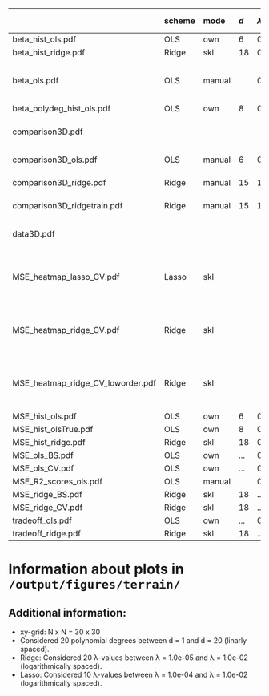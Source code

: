 |                                   | scheme   | mode   | $d$   | $\lambda$              | resampling (iter)   | mark                               |
|:----------------------------------|:---------|:-------|:------|:-----------------------|:--------------------|:-----------------------------------|
| beta_hist_ols.pdf                 | OLS      | own    | 6     | 0                      | BS (400)            |                                    |
| beta_hist_ridge.pdf               | Ridge    | skl    | 18    | 0.00012742749857031334 | BS (400)            |                                    |
| beta_ols.pdf                      | OLS      | manual |       | 0                      |                     | $β$'s grouped by order $d$         |
| beta_polydeg_hist_ols.pdf         | OLS      | own    | 8     | 0                      | BS (200)            |                                    |
| comparison3D.pdf                  |          |        |       |                        |                     | visualise x, y, z data             |
| comparison3D_ols.pdf              | OLS      | manual | 6     | 0                      |                     | prediction set                     |
| comparison3D_ridge.pdf            | Ridge    | manual | 15    | 1.08e-08               |                     | prediction set                     |
| comparison3D_ridgetrain.pdf       | Ridge    | manual | 15    | 1.08e-08               |                     | training set                       |
| data3D.pdf                        |          |        |       |                        |                     | visualise x, y, z data             |
| MSE_heatmap_lasso_CV.pdf          | Lasso    | skl    |       |                        | CV (10)             | 10 $λ$'s from 1.00e-05 to 1.00e-05 |
| MSE_heatmap_ridge_CV.pdf          | Ridge    | skl    |       |                        | CV (10)             | 12 $λ$'s from 1.00e-05 to 1.00e-05 |
| MSE_heatmap_ridge_CV_loworder.pdf | Ridge    | skl    |       |                        | CV (9)              | 60 $λ$'s from 1.00e-06 to 1.00e-06 |
| MSE_hist_ols.pdf                  | OLS      | own    | 6     | 0                      | BS (400)            |                                    |
| MSE_hist_olsTrue.pdf              | OLS      | own    | 8     | 0                      | BS (200)            |                                    |
| MSE_hist_ridge.pdf                | Ridge    | skl    | 18    | 0.00012742749857031334 | BS (400)            |                                    |
| MSE_ols_BS.pdf                    | OLS      | own    | ...   | 0                      | BS (400)            |                                    |
| MSE_ols_CV.pdf                    | OLS      | own    | ...   | 0                      | CV (...)            |                                    |
| MSE_R2_scores_ols.pdf             | OLS      | manual |       | 0                      |                     |                                    |
| MSE_ridge_BS.pdf                  | Ridge    | skl    | 18    | ...                    | BS (400)            |                                    |
| MSE_ridge_CV.pdf                  | Ridge    | skl    | 18    | ...                    | CV (...)            |                                    |
| tradeoff_ols.pdf                  | OLS      | own    | ...   | 0                      | BS (400)            |                                    |
| tradeoff_ridge.pdf                | Ridge    | skl    | 18    | ...                    | BS (400)            |                                    |


# Information about plots in `/output/figures/terrain/`


## Additional information:

* xy-grid: N x N = 30 x 30
* Considered 20 polynomial degrees between d = 1 and d = 20 (linarly spaced).
* Ridge: Considered 20 λ-values between λ = 1.0e-05 and λ = 1.0e-02 (logarithmically spaced).
* Lasso: Considered 10 λ-values between λ = 1.0e-04 and λ = 1.0e-02 (logarithmically spaced).
